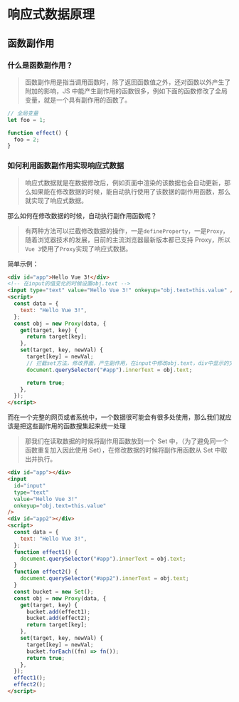# 响应式数据原理

## 函数副作用

### 什么是函数副作用？

> 函数副作用是指当调用函数时，除了返回函数值之外，还对函数以外产生了附加的影响，JS 中能产生副作用的函数很多，例如下面的函数修改了全局变量，就是一个具有副作用的函数了。

```javascript
// 全局变量
let foo = 1;

function effect() {
  foo = 2;
}
```

### 如何利用函数副作用实现响应式数据

> 响应式数据就是在数据修改后，例如页面中渲染的该数据也会自动更新，那么如果能在修改数据的时候，能自动执行使用了该数据的副作用函数，那么就实现了响应式数据。

那么如何在修改数据的时候，自动执行副作用函数呢？

> 有两种方法可以拦截修改数据的操作，一是`defineProperty`，一是`Proxy`，随着浏览器技术的发展，目前的主流浏览器最新版本都已支持 Proxy，所以`Vue 3`使用了`Proxy`实现了响应式数据。

简单示例：

```html livecode
<div id="app">Hello Vue 3!</div>
<!-- 在input的值变化的时候设置obj.text -->
<input type="text" value="Hello Vue 3!" onkeyup="obj.text=this.value" />
<script>
  const data = {
    text: "Hello Vue 3!",
  };
  const obj = new Proxy(data, {
    get(target, key) {
      return target[key];
    },
    set(target, key, newVal) {
      target[key] = newVal;
      // 拦截set方法，修改界面，产生副作用，在input中修改obj.text，div中显示的文本同时改变
      document.querySelector("#app").innerText = obj.text;

      return true;
    },
  });
</script>
```

而在一个完整的网页或者系统中，一个数据很可能会有很多处使用，那么我们就应该是把这些副作用的函数搜集起来统一处理

> 那我们在读取数据的时候将副作用函数放到一个 Set 中，（为了避免同一个函数重复加入因此使用 Set），在修改数据的时候将副作用函数从 Set 中取出并执行。

```html livecode
<div id="app"></div>
<input
  id="input"
  type="text"
  value="Hello Vue 3!"
  onkeyup="obj.text=this.value"
/>
<div id="app2"></div>
<script>
  const data = {
    text: "Hello Vue 3!",
  };
  function effect1() {
    document.querySelector("#app").innerText = obj.text;
  }
  function effect2() {
    document.querySelector("#app2").innerText = obj.text;
  }
  const bucket = new Set();
  const obj = new Proxy(data, {
    get(target, key) {
      bucket.add(effect1);
      bucket.add(effect2);
      return target[key];
    },
    set(target, key, newVal) {
      target[key] = newVal;
      bucket.forEach((fn) => fn());
      return true;
    },
  });
  effect1();
  effect2();
</script>
```
